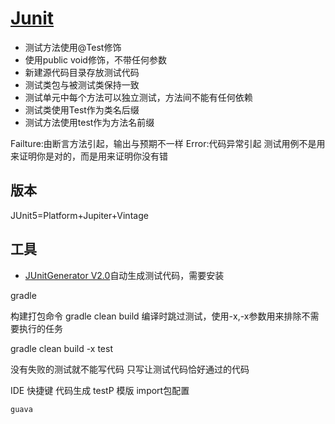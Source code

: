 # [Junit](https://junit.org)

* 测试方法使用@Test修饰
* 使用public void修饰，不带任何参数
* 新建源代码目录存放测试代码
* 测试类包与被测试类保持一致
* 测试单元中每个方法可以独立测试，方法间不能有任何依赖
* 测试类使用Test作为类名后缀
* 测试方法使用test作为方法名前缀

Failture:由断言方法引起，输出与预期不一样
Error:代码异常引起
测试用例不是用来证明你是对的，而是用来证明你没有错

## 版本

JUnit5=Platform+Jupiter+Vintage

## 工具

* [JUnitGenerator V2.0](link)自动生成测试代码，需要安装


gradle

构建打包命令 gradle clean build
编译时跳过测试，使用-x,-x参数用来排除不需要执行的任务

gradle clean build -x test

没有失败的测试就不能写代码
只写让测试代码恰好通过的代码

IDE 快捷键
代码生成
    testP  模版
    import包配置

    guava
